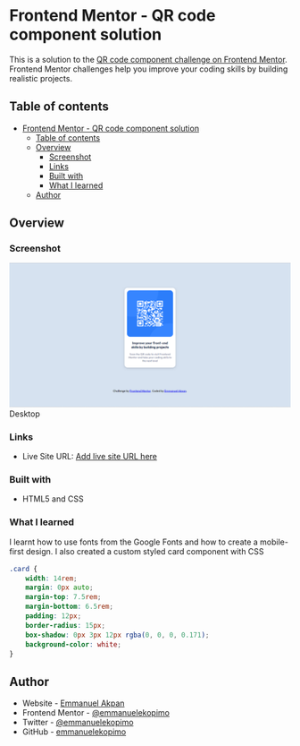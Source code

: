 # Frontend Mentor - QR code component solution

This is a solution to the [QR code component challenge on Frontend Mentor](https://www.frontendmentor.io/challenges/qr-code-component-iux_sIO_H). Frontend Mentor challenges help you improve your coding skills by building realistic projects. 

## Table of contents

- [Frontend Mentor - QR code component solution](#frontend-mentor---qr-code-component-solution)
  - [Table of contents](#table-of-contents)
  - [Overview](#overview)
    - [Screenshot](#screenshot)
    - [Links](#links)
    - [Built with](#built-with)
    - [What I learned](#what-i-learned)
  - [Author](#author)



## Overview

### Screenshot

![Screenshot Desktop](./shot.png)
Desktop

### Links

- Live Site URL: [Add live site URL here](https://emmanuelekopimo.github.io/frontendmentor/)

### Built with

- HTML5 and CSS

### What I learned

I learnt how to use fonts from the Google Fonts and how to create a mobile-first design. I also created a custom styled card component with CSS

```css
.card {
    width: 14rem;
    margin: 0px auto;
    margin-top: 7.5rem;
    margin-bottom: 6.5rem;
    padding: 12px;
    border-radius: 15px;
    box-shadow: 0px 3px 12px rgba(0, 0, 0, 0.171);
    background-color: white;
}
```

## Author

- Website - [Emmanuel Akpan](https://www.bixoftware.wordpress.com)
- Frontend Mentor - [@emmanuelekopimo](https://www.frontendmentor.io/profile/emmanuelekopimo)
- Twitter - [@emmanuelekopimo](https://www.twitter.com/emmanuelekopimo)
- GitHub - [emmanuelekopimo](https://github.com/emmanuelekopimo)